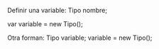 Definir una variable:
Tipo nombre;

var variable = new Tipo();

Otra forman:
Tipo variable;
variable = new Tipo();
